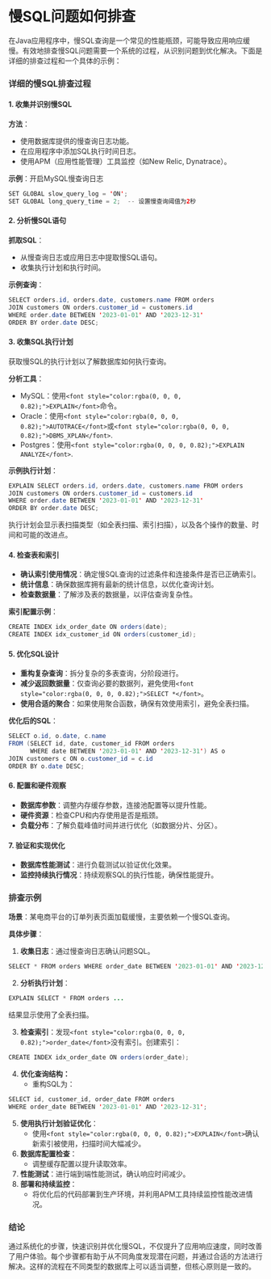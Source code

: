 # 慢SQL问题如何排查

<font style="color:rgba(0, 0, 0, 0.82);">在Java应用程序中，慢SQL查询是一个常见的性能瓶颈，可能导致应用响应缓慢。有效地排查慢SQL问题需要一个系统的过程，从识别问题到优化解决。下面是详细的排查过程和一个具体的示例：</font>

### <font style="color:rgba(0, 0, 0, 0.82);">详细的慢SQL排查过程</font>

#### <font style="color:rgba(0, 0, 0, 0.82);">1. 收集并识别慢SQL</font>

**<font style="color:rgba(0, 0, 0, 0.82);">方法</font>**<font style="color:rgba(0, 0, 0, 0.82);">：</font>

+ <font style="color:rgba(0, 0, 0, 0.82);">使用数据库提供的慢查询日志功能。</font>
+ <font style="color:rgba(0, 0, 0, 0.82);">在应用程序中添加SQL执行时间日志。</font>
+ <font style="color:rgba(0, 0, 0, 0.82);">使用APM（应用性能管理）工具监控（如New Relic, Dynatrace）。</font>

**<font style="color:rgba(0, 0, 0, 0.82);">示例</font>**<font style="color:rgba(0, 0, 0, 0.82);">：开启MySQL慢查询日志</font>

```java
SET GLOBAL slow_query_log = 'ON';  
SET GLOBAL long_query_time = 2;  -- 设置慢查询阈值为2秒
```

#### <font style="color:rgba(0, 0, 0, 0.82);">2. 分析慢SQL语句</font>

**<font style="color:rgba(0, 0, 0, 0.82);">抓取SQL</font>**<font style="color:rgba(0, 0, 0, 0.82);">：</font>

+ <font style="color:rgba(0, 0, 0, 0.82);">从慢查询日志或应用日志中提取慢SQL语句。</font>
+ <font style="color:rgba(0, 0, 0, 0.82);">收集执行计划和执行时间。</font>

**<font style="color:rgba(0, 0, 0, 0.82);">示例查询</font>**<font style="color:rgba(0, 0, 0, 0.82);">：</font>

```java
SELECT orders.id, orders.date, customers.name FROM orders  
JOIN customers ON orders.customer_id = customers.id  
WHERE order.date BETWEEN '2023-01-01' AND '2023-12-31'  
ORDER BY order.date DESC;
```

#### <font style="color:rgba(0, 0, 0, 0.82);">3. 收集SQL执行计划</font>

<font style="color:rgba(0, 0, 0, 0.82);">获取慢SQL的执行计划以了解数据库如何执行查询。</font>

**<font style="color:rgba(0, 0, 0, 0.82);">分析工具</font>**<font style="color:rgba(0, 0, 0, 0.82);">：</font>

+ <font style="color:rgba(0, 0, 0, 0.82);">MySQL：使用</font>`<font style="color:rgba(0, 0, 0, 0.82);">EXPLAIN</font>`<font style="color:rgba(0, 0, 0, 0.82);">命令。</font>
+ <font style="color:rgba(0, 0, 0, 0.82);">Oracle：使用</font>`<font style="color:rgba(0, 0, 0, 0.82);">AUTOTRACE</font>`<font style="color:rgba(0, 0, 0, 0.82);">或</font>`<font style="color:rgba(0, 0, 0, 0.82);">DBMS_XPLAN</font>`<font style="color:rgba(0, 0, 0, 0.82);">.</font>
+ <font style="color:rgba(0, 0, 0, 0.82);">Postgres：使用</font>`<font style="color:rgba(0, 0, 0, 0.82);">EXPLAIN ANALYZE</font>`<font style="color:rgba(0, 0, 0, 0.82);">.</font>

**<font style="color:rgba(0, 0, 0, 0.82);">示例执行计划</font>**<font style="color:rgba(0, 0, 0, 0.82);">：</font>

```java
EXPLAIN SELECT orders.id, orders.date, customers.name FROM orders  
JOIN customers ON orders.customer_id = customers.id  
WHERE order.date BETWEEN '2023-01-01' AND '2023-12-31'  
ORDER BY order.date DESC;
```

<font style="color:rgba(0, 0, 0, 0.82);">执行计划会显示表扫描类型（如全表扫描、索引扫描），以及各个操作的数量、时间和可能的改进点。</font>

#### <font style="color:rgba(0, 0, 0, 0.82);">4. 检查表和索引</font>

+ **<font style="color:rgba(0, 0, 0, 0.82);">确认索引使用情况</font>**<font style="color:rgba(0, 0, 0, 0.82);">：确定慢SQL查询的过滤条件和连接条件是否已正确索引。</font>
+ **<font style="color:rgba(0, 0, 0, 0.82);">统计信息</font>**<font style="color:rgba(0, 0, 0, 0.82);">：确保数据库拥有最新的统计信息，以优化查询计划。</font>
+ **<font style="color:rgba(0, 0, 0, 0.82);">检查数据量</font>**<font style="color:rgba(0, 0, 0, 0.82);">：了解涉及表的数据量，以评估查询复杂性。</font>

**<font style="color:rgba(0, 0, 0, 0.82);">索引配置示例</font>**<font style="color:rgba(0, 0, 0, 0.82);">：</font>

```java
CREATE INDEX idx_order_date ON orders(date);  
CREATE INDEX idx_customer_id ON orders(customer_id);
```

#### <font style="color:rgba(0, 0, 0, 0.82);">5. 优化SQL设计</font>

+ **<font style="color:rgba(0, 0, 0, 0.82);">重构复杂查询</font>**<font style="color:rgba(0, 0, 0, 0.82);">：拆分复杂的多表查询，分阶段进行。</font>
+ **<font style="color:rgba(0, 0, 0, 0.82);">减少返回数据量</font>**<font style="color:rgba(0, 0, 0, 0.82);">：仅查询必要的数据列，避免使用</font>`<font style="color:rgba(0, 0, 0, 0.82);">SELECT *</font>`<font style="color:rgba(0, 0, 0, 0.82);">。</font>
+ **<font style="color:rgba(0, 0, 0, 0.82);">使用合适的聚合</font>**<font style="color:rgba(0, 0, 0, 0.82);">：如果使用聚合函数，确保有效使用索引，避免全表扫描。</font>

**<font style="color:rgba(0, 0, 0, 0.82);">优化后的SQL</font>**<font style="color:rgba(0, 0, 0, 0.82);">：</font>

```java
SELECT o.id, o.date, c.name   
FROM (SELECT id, date, customer_id FROM orders   
      WHERE date BETWEEN '2023-01-01' AND '2023-12-31') AS o  
JOIN customers c ON o.customer_id = c.id  
ORDER BY o.date DESC;
```

#### <font style="color:rgba(0, 0, 0, 0.82);">6. 配置和硬件观察</font>

+ **<font style="color:rgba(0, 0, 0, 0.82);">数据库参数</font>**<font style="color:rgba(0, 0, 0, 0.82);">：调整内存缓存参数，连接池配置等以提升性能。</font>
+ **<font style="color:rgba(0, 0, 0, 0.82);">硬件资源</font>**<font style="color:rgba(0, 0, 0, 0.82);">：检查CPU和内存使用是否是瓶颈。</font>
+ **<font style="color:rgba(0, 0, 0, 0.82);">负载分布</font>**<font style="color:rgba(0, 0, 0, 0.82);">：了解负载峰值时间并进行优化（如数据分片、分区）。</font>

#### <font style="color:rgba(0, 0, 0, 0.82);">7. 验证和实现优化</font>

+ **<font style="color:rgba(0, 0, 0, 0.82);">数据库性能测试</font>**<font style="color:rgba(0, 0, 0, 0.82);">：进行负载测试以验证优化效果。</font>
+ **<font style="color:rgba(0, 0, 0, 0.82);">监控持续执行情况</font>**<font style="color:rgba(0, 0, 0, 0.82);">：持续观察SQL的执行性能，确保性能提升。</font>

### <font style="color:rgba(0, 0, 0, 0.82);">排查示例</font>

**<font style="color:rgba(0, 0, 0, 0.82);">场景</font>**<font style="color:rgba(0, 0, 0, 0.82);">：某电商平台的订单列表页面加载缓慢，主要依赖一个慢SQL查询。</font>

**<font style="color:rgba(0, 0, 0, 0.82);">具体步骤</font>**<font style="color:rgba(0, 0, 0, 0.82);">：</font>

1. **<font style="color:rgba(0, 0, 0, 0.82);">收集日志</font>**<font style="color:rgba(0, 0, 0, 0.82);">：通过慢查询日志确认问题SQL。</font>

```java
SELECT * FROM orders WHERE order_date BETWEEN '2023-01-01' AND '2023-12-31';
```

2. **<font style="color:rgba(0, 0, 0, 0.82);">分析执行计划</font>**<font style="color:rgba(0, 0, 0, 0.82);">：</font>

```java
EXPLAIN SELECT * FROM orders ...
```

<font style="color:rgba(0, 0, 0, 0.82);">结果显示使用了全表扫描。</font>

3. **<font style="color:rgba(0, 0, 0, 0.82);">检查索引</font>**<font style="color:rgba(0, 0, 0, 0.82);">：发现</font>`<font style="color:rgba(0, 0, 0, 0.82);">order_date</font>`<font style="color:rgba(0, 0, 0, 0.82);">没有索引。创建索引：</font>

```java
CREATE INDEX idx_order_date ON orders(order_date);
```

4. **<font style="color:rgba(0, 0, 0, 0.82);">优化查询结构：</font>**
    + <font style="color:rgba(0, 0, 0, 0.82);">重构SQL为：</font>

```java
SELECT id, customer_id, order_date FROM orders  
WHERE order_date BETWEEN '2023-01-01' AND '2023-12-31';
```

5. **<font style="color:rgba(0, 0, 0, 0.82);">使用执行计划验证优化</font>**<font style="color:rgba(0, 0, 0, 0.82);">：</font>
    + <font style="color:rgba(0, 0, 0, 0.82);">使用</font>`<font style="color:rgba(0, 0, 0, 0.82);">EXPLAIN</font>`<font style="color:rgba(0, 0, 0, 0.82);">确认新索引被使用，扫描时间大幅减少。</font>
6. **<font style="color:rgba(0, 0, 0, 0.82);">数据库配置检查</font>**<font style="color:rgba(0, 0, 0, 0.82);">：</font>
    + <font style="color:rgba(0, 0, 0, 0.82);">调整缓存配置以提升读取效率。</font>
7. **<font style="color:rgba(0, 0, 0, 0.82);">性能测试</font>**<font style="color:rgba(0, 0, 0, 0.82);">：进行端到端性能测试，确认响应时间减少。</font>
8. **<font style="color:rgba(0, 0, 0, 0.82);">部署和持续监控</font>**<font style="color:rgba(0, 0, 0, 0.82);">：</font>
    + <font style="color:rgba(0, 0, 0, 0.82);">将优化后的代码部署到生产环境，并利用APM工具持续监控性能改进情况。</font>

### <font style="color:rgba(0, 0, 0, 0.82);">结论</font>

<font style="color:rgba(0, 0, 0, 0.82);">通过系统化的步骤，快速识别并优化慢SQL，不仅提升了应用响应速度，同时改善了用户体验。每个步骤都有助于从不同角度发现潜在问题，并通过合适的方法进行解决。这样的流程在不同类型的数据库上可以适当调整，但核心原则是一致的。</font>
